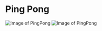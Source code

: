 # Ping Pong

![Image of PingPong](https://maxganiyev.uz/ping1.png)
![Image of PingPong](https://maxganiyev.uz/ping2.png)
